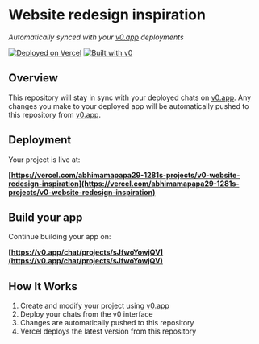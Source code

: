 # Website redesign inspiration

*Automatically synced with your [v0.app](https://v0.app) deployments*

[![Deployed on Vercel](https://img.shields.io/badge/Deployed%20on-Vercel-black?style=for-the-badge&logo=vercel)](https://vercel.com/abhimamapapa29-1281s-projects/v0-website-redesign-inspiration)
[![Built with v0](https://img.shields.io/badge/Built%20with-v0.app-black?style=for-the-badge)](https://v0.app/chat/projects/sJfwoYowjQV)

## Overview

This repository will stay in sync with your deployed chats on [v0.app](https://v0.app).
Any changes you make to your deployed app will be automatically pushed to this repository from [v0.app](https://v0.app).

## Deployment

Your project is live at:

**[https://vercel.com/abhimamapapa29-1281s-projects/v0-website-redesign-inspiration](https://vercel.com/abhimamapapa29-1281s-projects/v0-website-redesign-inspiration)**

## Build your app

Continue building your app on:

**[https://v0.app/chat/projects/sJfwoYowjQV](https://v0.app/chat/projects/sJfwoYowjQV)**

## How It Works

1. Create and modify your project using [v0.app](https://v0.app)
2. Deploy your chats from the v0 interface
3. Changes are automatically pushed to this repository
4. Vercel deploys the latest version from this repository